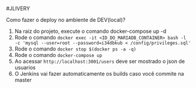 #JLIVERY
        
Como fazer o deploy no ambiente de DEV(local)?

1. Na raiz do projeto, execute o comando docker-compose up -d
2. Rode o comando `docker exec -it <ID_DO_MARIADB_CONTAINER> bash -l -c 'mysql --user=root --password=i34dbkub < /config/privileges.sql'`
3. Rode o comando `docker stop $(docker ps -a -q)`
4. Rode o comando `docker-compose up`
5. Ao acessar `http://localhost:3001/users` deve ser mostrado o json de usuarios
6. O Jenkins vai fazer automaticamente os builds caso você commite na master
